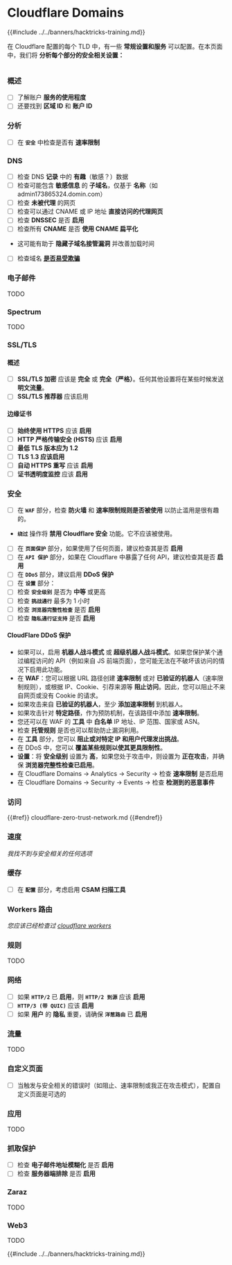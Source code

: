 # Cloudflare Domains

{{#include ../../banners/hacktricks-training.md}}

在 Cloudflare 配置的每个 TLD 中，有一些 **常规设置和服务** 可以配置。在本页面中，我们将 **分析每个部分的安全相关设置：**

<figure><img src="../../images/image (101).png" alt=""><figcaption></figcaption></figure>

### 概述

- [ ] 了解账户 **服务的使用程度**
- [ ] 还要找到 **区域 ID** 和 **账户 ID**

### 分析

- [ ] 在 **`安全`** 中检查是否有 **速率限制**

### DNS

- [ ] 检查 DNS **记录** 中的 **有趣**（敏感？）数据
- [ ] 检查可能包含 **敏感信息** 的 **子域名**，仅基于 **名称**（如 admin173865324.domin.com）
- [ ] 检查 **未被代理** 的网页
- [ ] 检查可以通过 CNAME 或 IP 地址 **直接访问的代理网页**
- [ ] 检查 **DNSSEC** 是否 **启用**
- [ ] 检查所有 **CNAME** 是否 **使用 CNAME 扁平化**
- 这可能有助于 **隐藏子域名接管漏洞** 并改善加载时间
- [ ] 检查域名 [**是否易受欺骗**](https://book.hacktricks.xyz/network-services-pentesting/pentesting-smtp#mail-spoofing)

### **电子邮件**

TODO

### Spectrum

TODO

### SSL/TLS

#### **概述**

- [ ] **SSL/TLS 加密** 应该是 **完全** 或 **完全（严格）**。任何其他设置将在某些时候发送 **明文流量**。
- [ ] **SSL/TLS 推荐器** 应该启用

#### 边缘证书

- [ ] **始终使用 HTTPS** 应该 **启用**
- [ ] **HTTP 严格传输安全 (HSTS)** 应该 **启用**
- [ ] **最低 TLS 版本应为 1.2**
- [ ] **TLS 1.3 应该启用**
- [ ] **自动 HTTPS 重写** 应该 **启用**
- [ ] **证书透明度监控** 应该 **启用**

### **安全**

- [ ] 在 **`WAF`** 部分，检查 **防火墙** 和 **速率限制规则是否被使用** 以防止滥用是很有趣的。
- **`绕过`** 操作将 **禁用 Cloudflare 安全** 功能。它不应该被使用。
- [ ] 在 **`页面保护`** 部分，如果使用了任何页面，建议检查其是否 **启用**
- [ ] 在 **`API 保护`** 部分，如果在 Cloudflare 中暴露了任何 API，建议检查其是否 **启用**
- [ ] 在 **`DDoS`** 部分，建议启用 **DDoS 保护**
- [ ] 在 **`设置`** 部分：
- [ ] 检查 **`安全级别`** 是否为 **中等** 或更高
- [ ] 检查 **`挑战通行`** 最多为 1 小时
- [ ] 检查 **`浏览器完整性检查`** 是否 **启用**
- [ ] 检查 **`隐私通行证支持`** 是否 **启用**

#### **CloudFlare DDoS 保护**

- 如果可以，启用 **机器人战斗模式** 或 **超级机器人战斗模式**。如果您保护某个通过编程访问的 API（例如来自 JS 前端页面），您可能无法在不破坏该访问的情况下启用此功能。
- 在 **WAF**：您可以根据 URL 路径创建 **速率限制** 或对 **已验证的机器人**（速率限制规则），或根据 IP、Cookie、引荐来源等 **阻止访问**。因此，您可以阻止不来自网页或没有 Cookie 的请求。
- 如果攻击来自 **已验证的机器人**，至少 **添加速率限制** 到机器人。
- 如果攻击针对 **特定路径**，作为预防机制，在该路径中添加 **速率限制**。
- 您还可以在 WAF 的 **工具** 中 **白名单** IP 地址、IP 范围、国家或 ASN。
- 检查 **托管规则** 是否也可以帮助防止漏洞利用。
- 在 **工具** 部分，您可以 **阻止或对特定 IP 和用户代理发出挑战**。
- 在 DDoS 中，您可以 **覆盖某些规则以使其更具限制性**。
- **设置**：将 **安全级别** 设置为 **高**，如果您处于攻击中，则设置为 **正在攻击**，并确保 **浏览器完整性检查已启用**。
- 在 Cloudflare Domains -> Analytics -> Security -> 检查 **速率限制** 是否启用
- 在 Cloudflare Domains -> Security -> Events -> 检查 **检测到的恶意事件**

### 访问

{{#ref}}
cloudflare-zero-trust-network.md
{{#endref}}

### 速度

_我找不到与安全相关的任何选项_

### 缓存

- [ ] 在 **`配置`** 部分，考虑启用 **CSAM 扫描工具**

### **Workers 路由**

_您应该已经检查过_ [_cloudflare workers_](./#workers)

### 规则

TODO

### 网络

- [ ] 如果 **`HTTP/2`** 已 **启用**，则 **`HTTP/2 到源`** 应该 **启用**
- [ ] **`HTTP/3 (带 QUIC)`** 应该 **启用**
- [ ] 如果 **用户** 的 **隐私** 重要，请确保 **`洋葱路由`** 已 **启用**

### **流量**

TODO

### 自定义页面

- [ ] 当触发与安全相关的错误时（如阻止、速率限制或我正在攻击模式），配置自定义页面是可选的

### 应用

TODO

### 抓取保护

- [ ] 检查 **电子邮件地址模糊化** 是否 **启用**
- [ ] 检查 **服务器端排除** 是否 **启用**

### **Zaraz**

TODO

### **Web3**

TODO

{{#include ../../banners/hacktricks-training.md}}
